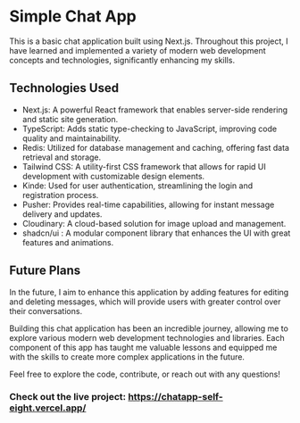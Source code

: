 # Simple Chat App
This is a basic chat application built using Next.js. Throughout this project, I have learned and implemented a variety of modern web development concepts and technologies, significantly enhancing my skills.

## Technologies Used
- Next.js: A powerful React framework that enables server-side rendering and static site generation.
- TypeScript: Adds static type-checking to JavaScript, improving code quality and maintainability.
- Redis: Utilized for database management and caching, offering fast data retrieval and storage.
- Tailwind CSS: A utility-first CSS framework that allows for rapid UI development with customizable design elements.
- Kinde: Used for user authentication, streamlining the login and registration process.
- Pusher: Provides real-time capabilities, allowing for instant message delivery and updates.
- Cloudinary: A cloud-based solution for image upload and management.
- shadcn/ui : A modular component library that enhances the UI with great features and animations.

## Future Plans
In the future, I aim to enhance this application by adding features for editing and deleting messages, which will provide users with greater control over their conversations.

Building this chat application has been an incredible journey, allowing me to explore various modern web development technologies and libraries. Each component of this app has taught me valuable lessons and equipped me with the skills to create more complex applications in the future.

Feel free to explore the code, contribute, or reach out with any questions!

### Check out the live project: https://chatapp-self-eight.vercel.app/
